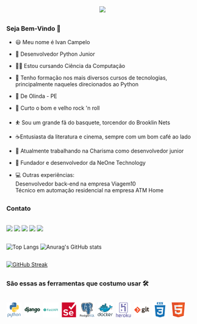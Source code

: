 <div id="header" align="center">
  <img src="https://media.giphy.com/media/v1.Y2lkPTc5MGI3NjExd21lMXh2NWg5eGo2bzI5ejNjd2YwanZwaTlpMWNhb3J1NjJ0YmtlcSZlcD12MV9pbnRlcm5hbF9naWZfYnlfaWQmY3Q9Zw/pVGsAWjzvXcZW4ZBTE/giphy.gif" width="700"/>
</div>

##

### Seja Bem-Vindo :rocket:	

- :smiley:  Meu nome é Ivan Campelo
- :snake: Desenvolvedor Python Junior
- :man_student:  Estou cursando Ciência da Computação
- :notebook_with_decorative_cover:	Tenho formação nos mais diversos cursos de tecnologias, principalmente naqueles direcionados ao Python
- :pushpin: De Olinda - PE
- :guitar: Curto o bom e velho rock 'n roll
- :bouncing_ball_person: Sou um grande fã do basquete, torcendor do Brooklin Nets
- :coffee:Entusiasta da literatura e cinema, sempre com um bom café ao lado
- :office:	Atualmente trabalhando na Charisma como desenvolvedor junior
- :briefcase: Fundador e desenvolvedor da NeOne Technology
- :computer:	Outras experiências: <br>
            Desenvolvedor back-end na empresa Viagem10
  <br>
            Técnico em automação residencial na empresa ATM Home

  
  ##


### Contato

<br>
  <div> 
  <a href="https://www.instagram.com/ivancampelo39/" target="_blank"><img src="https://img.shields.io/badge/-Instagram-%23E4405F?style=for-the-badge&logo=instagram&logoColor=white" target="_blank"></a>
 <a href="https://discord.com/channels/@me" target="_blank"><img src="https://img.shields.io/badge/Discord-7289DA?style=for-the-badge&logo=discord&logoColor=white" target="_blank"></a> 
  <a href = "mailto:ivancampelo1973@gmail.com"><img src="https://img.shields.io/badge/-Gmail-%23333?style=for-the-badge&logo=gmail&logoColor=white" target="_blank"></a>
  <a href="https://www.linkedin.com/in/ivan-campelo-700519202/" target="_blank"><img src="https://img.shields.io/badge/-LinkedIn-%230077B5?style=for-the-badge&logo=linkedin&logoColor=white" target="_blank"></a> 
  <a href = "https://www.reddit.com/user/Desperate_Sky_3357" target="_blank"><img src="https://img.shields.io/badge/Reddit-FF4500?style=for-the-badge&logo=reddit&logoColor=white" target="_blank"></a>
 
  </div>

##


![Top Langs](https://github-readme-stats.vercel.app/api/top-langs/?username=IvanCampelo22&size_weight=0.5&count_weight=0.5&show_icons=true&theme=dark)
![Anurag's GitHub stats](https://github-readme-stats.vercel.app/api?username=IvanCampelo22&show_icons=true&theme=dark)
##
[![GitHub Streak](http://github-readme-streak-stats.herokuapp.com?user=IvanCampelo22&theme=dark&background=000000)](https://git.io/streak-stats)
##

### São essas as ferramentas que costumo usar :hammer_and_wrench:

<br>

<div>
  <img src="https://github.com/devicons/devicon/blob/master/icons/python/python-original-wordmark.svg" title="Python" alt="Python" width="40" height="40"/>&nbsp;
  <img src="https://github.com/devicons/devicon/blob/master/icons/django/django-plain-wordmark.svg" title="Django" alt="Django" width="40" height="40"/>&nbsp;
  <img src="https://github.com/devicons/devicon/blob/master/icons/fastapi/fastapi-original-wordmark.svg" title="Fastapi" alt="Fastapi" width="40" height="40"/>&nbsp;
    <img src="https://github.com/devicons/devicon/blob/master/icons/selenium/selenium-original.svg" title="Selenium" alt="Selenium" 
width="40" height="40"/>&nbsp;
      <img src="https://github.com/devicons/devicon/blob/master/icons/postgresql/postgresql-original-wordmark.svg"  title="Postgresql" alt="Postgresql" width="40" height="40"/>&nbsp;
          <img src="https://github.com/devicons/devicon/blob/master/icons/docker/docker-original-wordmark.svg"  title="Docker" alt="Docker" width="40" height="40"/>&nbsp;
    <img src="https://github.com/devicons/devicon/blob/master/icons/heroku/heroku-original-wordmark.svg"  title="Heroku" alt="Heroku" width="40" height="40"/>&nbsp;
    <img src="https://github.com/devicons/devicon/blob/master/icons/git/git-original-wordmark.svg" title="Git" alt="Git" 
width="40" height="40"/>&nbsp;
      <img src="https://github.com/devicons/devicon/blob/master/icons/css3/css3-plain-wordmark.svg"  title="CSS3" alt="CSS" width="40" height="40"/>&nbsp;
  <img src="https://github.com/devicons/devicon/blob/master/icons/html5/html5-original.svg" title="HTML5" alt="HTML" 
width="40" height="40"/>&nbsp;


</div>
